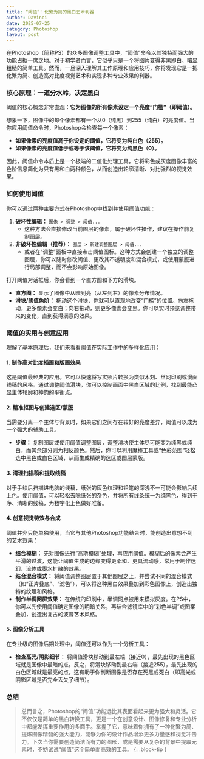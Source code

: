 ```yaml
---
title: “阈值”：化繁为简的黑白艺术利器
author: DaVinci
date: 2025-07-25
category: Photoshop
layout: post
---
```


在Photoshop（简称PS）的众多图像调整工具中，“阈值”命令以其独特而强大的功能占据一席之地。对于初学者而言，它似乎只是一个将图片变得非黑即白、略显粗糙的简单工具。然而，一旦深入理解其工作原理和应用技巧，你将发现它是一把化繁为简、创造高对比度视觉艺术和实现多种专业效果的利器。

### 核心原理：一道分水岭，决定黑白

阈值的核心概念非常直观：**它为图像的所有像素设定一个亮度“门槛”（即阈值）。**

想象一下，图像中的每个像素都有一个从0（纯黑）到255（纯白）的亮度值。当你应用阈值命令时，Photoshop会检查每一个像素：

* **如果像素的亮度值高于你设定的阈值，它将变为纯白色（255）。**
* **如果像素的亮度值低于或等于该阈值，它将变为纯黑色（0）。**

因此，阈值命令本质上是一个极端的二值化处理工具，它将彩色或灰度图像丰富的色阶信息简化为只有黑和白两种颜色，从而创造出轮廓清晰、对比强烈的视觉效果。

### 如何使用阈值

你可以通过两种主要方式在Photoshop中找到并使用阈值功能：

1.  **破坏性编辑：** `图像 > 调整 > 阈值...`
    * 这种方法会直接修改当前图层的像素，属于破坏性操作，建议在操作前复制图层。
2.  **非破坏性编辑（推荐）：** `图层 > 新建调整图层 > 阈值...`
    * 或者在“调整”面板中直接点击阈值图标。这种方式会创建一个独立的调整图层，你可以随时修改阈值、更改其不透明度和混合模式，或使用蒙版进行局部调整，而不会影响原始图像。

打开阈值对话框后，你会看到一个直方图和下方的滑块。

* **直方图：** 显示了图像中从暗到亮（从左到右）的像素分布情况。
* **滑块/阈值色阶：** 拖动这个滑块，你就可以直观地改变“门槛”的位置。向左拖动，更多像素会变白；向右拖动，则更多像素会变黑。你可以实时预览调整带来的变化，直到获得满意的效果。

### 阈值的实用与创意应用

理解了基本原理后，我们来看看阈值在实际工作中的多样化应用：

#### 1. 制作高对比度插画和版画效果

这是阈值最经典的应用。它可以快速将写实照片转换为类似木刻、丝网印刷或漫画线稿的风格。通过调整阈值滑块，你可以控制画面中黑白区域的比例，找到最能凸显主体轮廓和神韵的平衡点。

#### 2. 精准抠图与创建选区/蒙版

当需要分离一个主体与背景时，如果它们之间存在较好的亮度差异，阈值可以成为一个强大的辅助工具。

* **步骤：** 复制图层或使用阈值调整图层，调整滑块使主体尽可能变为纯黑或纯白，而其余部分则为相反颜色。然后，你可以利用魔棒工具或“色彩范围”轻松选中黑色或白色区域，从而生成精确的选区或图层蒙版。

#### 3. 清理扫描稿和提取线稿

对于手绘后扫描进电脑的线稿，纸张的灰色纹理和铅笔的深浅不一可能会影响后续上色。使用阈值，可以轻松去除纸张的杂色，并将所有线条统一为纯黑色，得到干净、清晰的线稿，为数字化上色做好准备。

#### 4. 创意视觉特效与合成

阈值并非只能单独使用，当它与其他Photoshop功能结合时，能创造出意想不到的艺术效果：

* **结合模糊：** 先对图像进行“高斯模糊”处理，再应用阈值。模糊后的像素会产生平滑的过渡，这能让阈值生成的边缘变得更柔和、更具流动感，常用于制作迷幻、流体或墨水扩散的效果。
* **结合混合模式：** 将阈值调整图层置于其他图层之上，并尝试不同的混合模式（如“正片叠底”、“滤色”），可以将这种黑白效果叠加到彩色图像上，创造出独特的纹理和风格。
* **制作半调网屏效果：** 在传统的印刷中，半调网点被用来模拟灰度。在PS中，你可以先使用阈值确定图像的明暗关系，再结合滤镜库中的“彩色半调”或图案叠加，创造出复古的波普艺术风格。

#### 5. 图像分析工具

在专业级的图像后期处理中，阈值还可以作为一个分析工具：

* **检查高光/阴影细节：** 将阈值滑块移动到最左端（接近0），最先出现的黑色区域就是图像中最暗的点。反之，将滑块移动到最右端（接近255），最先出现的白色区域就是最亮的点。这有助于你判断图像是否存在死黑或死白（即高光或阴影区域是否完全丢失了细节）。

### 总结

> 总而言之，Photoshop的“阈值”功能远比其表面看起来更为强大和灵活。它不仅仅是简单的黑白转换工具，更是一个在创意设计、图像修复和专业分析中都能发挥重要作用的多面手。掌握了它，意味着你拥有了一种化繁为简、提炼图像精髓的强大能力，能够为你的设计作品增添更多力量感和视觉冲击力。下次当你需要创造简洁而有力的图形，或是需要从复杂的背景中提取元素时，不妨试试“阈值”这个简单而高效的工具。
{: .block-tip }